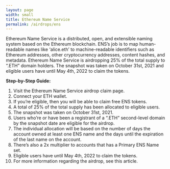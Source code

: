```yaml
---
layout: page
width: small
title: Ethereum Name Service
permalink: /airdrops/ens
---
```


Ethereum Name Service is a distributed, open, and extensible naming system based on the Ethereum blockchain. ENS’s job is to map human-readable names like ‘alice.eth’ to machine-readable identifiers such as Ethereum addresses, other cryptocurrency addresses, content hashes, and metadata.
Ethereum Name Service is airdropping 25% of the total supply to “.ETH” domain holders. The snapshot was taken on October 31st, 2021 and eligible users have until May 4th, 2022 to claim the tokens.

**Step-by-Step Guide:**
1. Visit the Ethereum Name Service airdrop claim page.
2. Connect your ETH wallet.
3. If you’re eligible, then you will be able to claim free ENS tokens.
4. A total of 25% of the total supply has been allocated to eligible users.
5. The snapshot was taken on October 31st, 2021.
6. Users who’re or have been a registrant of a “.ETH” second-level domain by the snapshot date are eligible for the airdrop.
7. The individual allocation will be based on the number of days the account owned at least one ENS name and the days until the expiration of the last name on the account.
8. There’s also a 2x multiplier to accounts that has a Primary ENS Name set.
9. Eligible users have until May 4th, 2022 to claim the tokens.
10. For more information regarding the airdrop, see this article.